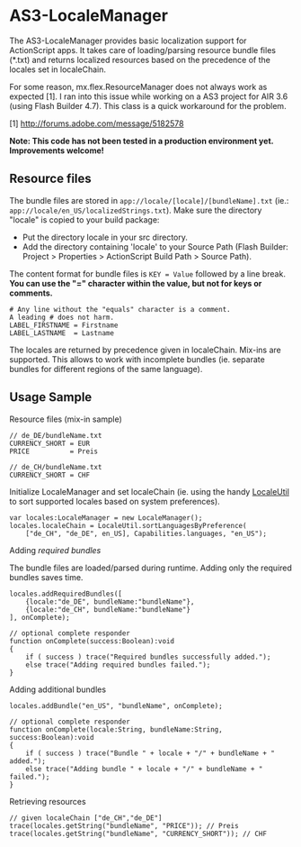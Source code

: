 # AS3-LocaleManager 

The AS3-LocaleManager provides basic localization support for ActionScript apps. It takes care of loading/parsing resource bundle files (*.txt) and returns localized resources based on the precedence of the locales set in localeChain.

For some reason, mx.flex.ResourceManager does not always work as expected [1]. I ran into this issue while working on a AS3 project for AIR 3.6 (using Flash Builder 4.7). This class is a quick workaround for the problem. 

[1] http://forums.adobe.com/message/5182578

__Note: This code has not been tested in a production environment yet. Improvements welcome!__

## Resource files

The bundle files are stored in `app://locale/[locale]/[bundleName].txt`  (ie.: `app://locale/en_US/localizedStrings.txt`). Make sure the directory "locale" is copied to your build package:

* Put the directory locale in your src directory.
* Add the directory containing 'locale' to your Source Path (Flash Builder: Project > Properties > ActionScript Build Path > Source Path).

The content format for bundle files is `KEY = Value` followed by a line break. __You can use the "=" character within the value, but not for keys or comments.__

    # Any line without the "equals" character is a comment. 
    A leading # does not harm.
    LABEL_FIRSTNAME = Firstname
    LABEL_LASTNAME  = Lastname

The locales are returned by precedence given in localeChain. Mix-ins are supported. This allows to work with incomplete bundles (ie. separate bundles for different regions of the same language). 

## Usage Sample

Resource files (mix-in sample)

    // de_DE/bundleName.txt
    CURRENCY_SHORT = EUR
    PRICE          = Preis

    // de_CH/bundleName.txt
    CURRENCY_SHORT = CHF

Initialize LocaleManager and set localeChain (ie. using the handy [LocaleUtil](https://code.google.com/p/as3localelib/) to sort supported locales based on system preferences). 

    var locales:LocaleManager = new LocaleManager();
    locales.localeChain = LocaleUtil.sortLanguagesByPreference(
        ["de_CH", "de_DE", en_US], Capabilities.languages, "en_US");

Adding _required bundles_

The bundle files are loaded/parsed during runtime. Adding only the required bundles saves time.

    locales.addRequiredBundles([
        {locale:"de_DE", bundleName:"bundleName"},
        {locale:"de_CH", bundleName:"bundleName"}
    ], onComplete);
    
    // optional complete responder
    function onComplete(success:Boolean):void
    {
        if ( success ) trace("Required bundles successfully added.");
	    else trace("Adding required bundles failed.");
    }


Adding additional bundles

    locales.addBundle("en_US", "bundleName", onComplete);
    
    // optional complete responder
    function onComplete(locale:String, bundleName:String, success:Boolean):void
    {
        if ( success ) trace("Bundle " + locale + "/" + bundleName + " added.");
        else trace("Adding bundle " + locale + "/" + bundleName + " failed.");
    }

Retrieving resources 

    // given localeChain ["de_CH","de_DE"]
    trace(locales.getString("bundleName", "PRICE")); // Preis
    trace(locales.getString("bundleName", "CURRENCY_SHORT")); // CHF

